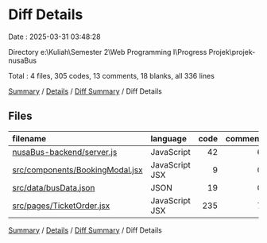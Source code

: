 # Diff Details

Date : 2025-03-31 03:48:28

Directory e:\\Kuliah\\Semester 2\\Web Programming I\\Progress Projek\\projek-nusaBus

Total : 4 files,  305 codes, 13 comments, 18 blanks, all 336 lines

[Summary](results.md) / [Details](details.md) / [Diff Summary](diff.md) / Diff Details

## Files
| filename | language | code | comment | blank | total |
| :--- | :--- | ---: | ---: | ---: | ---: |
| [nusaBus-backend/server.js](/nusaBus-backend/server.js) | JavaScript | 42 | 6 | 4 | 52 |
| [src/components/BookingModal.jsx](/src/components/BookingModal.jsx) | JavaScript JSX | 9 | 0 | 0 | 9 |
| [src/data/busData.json](/src/data/busData.json) | JSON | 19 | 0 | 0 | 19 |
| [src/pages/TicketOrder.jsx](/src/pages/TicketOrder.jsx) | JavaScript JSX | 235 | 7 | 14 | 256 |

[Summary](results.md) / [Details](details.md) / [Diff Summary](diff.md) / Diff Details